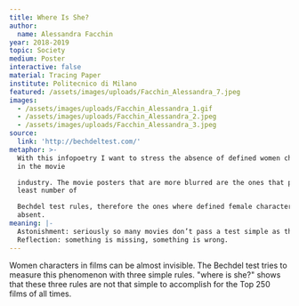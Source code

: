 ```yaml
---
title: Where Is She?
author:
  name: Alessandra Facchin
year: 2018-2019
topic: Society
medium: Poster
interactive: false
material: Tracing Paper
institute: Politecnico di Milano
featured: /assets/images/uploads/Facchin_Alessandra_7.jpeg
images:
  - /assets/images/uploads/Facchin_Alessandra_1.gif
  - /assets/images/uploads/Facchin_Alessandra_2.jpeg
  - /assets/images/uploads/Facchin_Alessandra_3.jpeg
source:
  link: 'http://bechdeltest.com/'
metaphor: >-
  With this infopoetry I want to stress the absence of defined women characters
  in the movie

  industry. The movie posters that are more blurred are the ones that past the
  least number of

  Bechdel test rules, therefore the ones where defined female characters are
  absent.
meaning: |-
  Astonishment: seriously so many movies don’t pass a test simple as that?
  Reflection: something is missing, something is wrong.
---
```

Women characters in films can be almost invisible. The Bechdel test tries to measure this phenomenon with three simple rules. "where is she?" shows that these three rules are not that simple to accomplish for the Top 250 films of all times.
